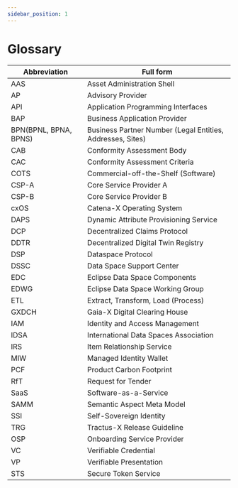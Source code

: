 ```yaml
---
sidebar_position: 1
---
```

# Glossary

| Abbreviation          | Full form                                                        |
|-----------------------|------------------------------------------------------------------|
| AAS                   | Asset Administration Shell                                       |
| AP                    | Advisory Provider                                                |
| API                   | Application Programming Interfaces                               |
| BAP                   | Business Application Provider                                    |
| BPN(BPNL, BPNA, BPNS) | Business Partner Number (Legal   Entities, Addresses, Sites)     |
| CAB                   | Conformity Assessment Body                                       |
| CAC                   | Conformity Assessment Criteria                                   |
| COTS                  | Commercial-off-the-Shelf (Software)                              |
| CSP-A                 | Core Service Provider A                                          |
| CSP-B                 | Core Service Provider B                                          |
| cxOS                  | Catena-X Operating System                                        |
| DAPS                  | Dynamic Attribute Provisioning Service                           |
| DCP                   | Decentralized Claims Protocol                                    |
| DDTR                  | Decentralized Digital Twin Registry                              |
| DSP                   | Dataspace Protocol                                               |
| DSSC                  | Data Space Support Center                                        |
| EDC                   | Eclipse Data Space Components                                    |
| EDWG                  | Eclipse Data Space Working Group                                 |
| ETL                   | Extract, Transform, Load (Process)                               |
| GXDCH                 | Gaia-X Digital Clearing House                                    |
| IAM                   | Identity and Access Management                                   |
| IDSA                  | International Data Spaces Association                            |
| IRS                   | Item Relationship Service                                        |
| MIW                   | Managed Identity Wallet                                          |
| PCF                   | Product Carbon Footprint                                         |
| RfT                   | Request for Tender                                               |
| SaaS                  | Software-as-a-Service                                            |
| SAMM                  | Semantic Aspect Meta Model                                       |
| SSI                   | Self-Sovereign Identity                                          |
| TRG                   | Tractus-X Release Guideline                                      |
| OSP                   | Onboarding Service Provider                                      |
| VC                    | Verifiable Credential                                            |
| VP                    | Verifiable Presentation                                          |
| STS                   | Secure Token Service                                             |
